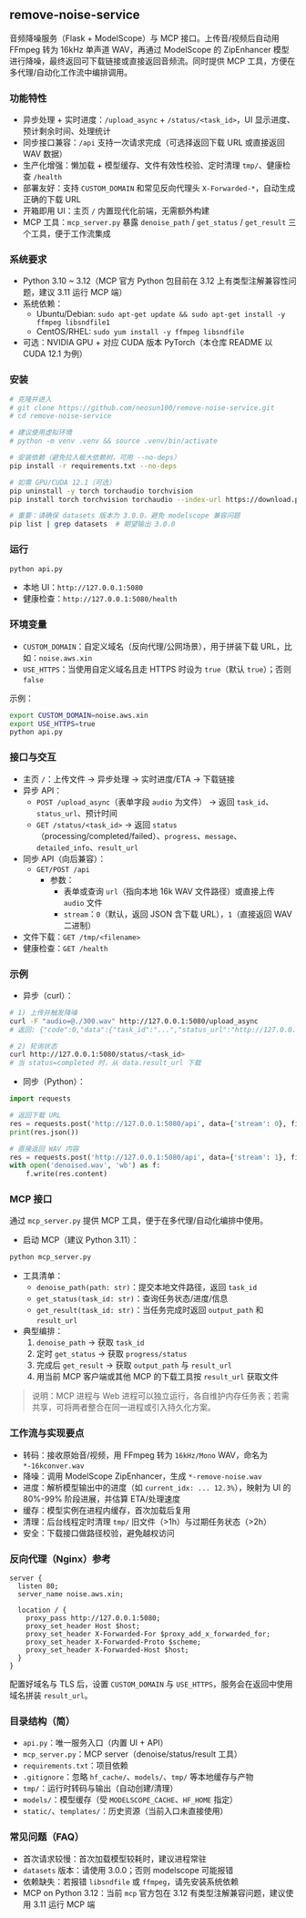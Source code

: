 ## remove-noise-service

音频降噪服务（Flask + ModelScope）与 MCP 接口。上传音/视频后自动用 FFmpeg 转为 16kHz 单声道 WAV，再通过 ModelScope 的 ZipEnhancer 模型进行降噪，最终返回可下载链接或直接返回音频流。同时提供 MCP 工具，方便在多代理/自动化工作流中编排调用。

### 功能特性
- 异步处理 + 实时进度：`/upload_async` + `/status/<task_id>`，UI 显示进度、预计剩余时间、处理统计
- 同步接口兼容：`/api` 支持一次请求完成（可选择返回下载 URL 或直接返回 WAV 数据）
- 生产化增强：懒加载 + 模型缓存、文件有效性校验、定时清理 `tmp/`、健康检查 `/health`
- 部署友好：支持 `CUSTOM_DOMAIN` 和常见反向代理头 `X-Forwarded-*`，自动生成正确的下载 URL
- 开箱即用 UI：主页 `/` 内置现代化前端，无需额外构建
- MCP 工具：`mcp_server.py` 暴露 `denoise_path` / `get_status` / `get_result` 三个工具，便于工作流集成

### 系统要求
- Python 3.10 ~ 3.12（MCP 官方 Python 包目前在 3.12 上有类型注解兼容性问题，建议 3.11 运行 MCP 端）
- 系统依赖：
  - Ubuntu/Debian: `sudo apt-get update && sudo apt-get install -y ffmpeg libsndfile1`
  - CentOS/RHEL: `sudo yum install -y ffmpeg libsndfile`
- 可选：NVIDIA GPU + 对应 CUDA 版本 PyTorch（本仓库 README 以 CUDA 12.1 为例）

### 安装
```bash
# 克隆并进入
# git clone https://github.com/neosun100/remove-noise-service.git
# cd remove-noise-service

# 建议使用虚拟环境
# python -m venv .venv && source .venv/bin/activate

# 安装依赖（避免拉入极大依赖树，可用 --no-deps）
pip install -r requirements.txt --no-deps

# 如需 GPU/CUDA 12.1（可选）
pip uninstall -y torch torchaudio torchvision
pip install torch torchvision torchaudio --index-url https://download.pytorch.org/whl/cu121

# 重要：请确保 datasets 版本为 3.0.0，避免 modelscope 兼容问题
pip list | grep datasets  # 期望输出 3.0.0
```

### 运行
```bash
python api.py
```
- 本地 UI：`http://127.0.0.1:5080`
- 健康检查：`http://127.0.0.1:5080/health`

### 环境变量
- `CUSTOM_DOMAIN`：自定义域名（反向代理/公网场景），用于拼装下载 URL，比如：`noise.aws.xin`
- `USE_HTTPS`：当使用自定义域名且走 HTTPS 时设为 `true`（默认 `true`）；否则 `false`

示例：
```bash
export CUSTOM_DOMAIN=noise.aws.xin
export USE_HTTPS=true
python api.py
```

### 接口与交互
- 主页 `/`：上传文件 → 异步处理 → 实时进度/ETA → 下载链接
- 异步 API：
  - `POST /upload_async`（表单字段 `audio` 为文件） → 返回 `task_id`、`status_url`、预计时间
  - `GET /status/<task_id>` → 返回 `status`（processing/completed/failed）、`progress`、`message`、`detailed_info`、`result_url`
- 同步 API（向后兼容）：
  - `GET/POST /api`
    - 参数：
      - 表单或查询 `url`（指向本地 16k WAV 文件路径）或直接上传 `audio` 文件
      - `stream`：`0`（默认，返回 JSON 含下载 URL），`1`（直接返回 WAV 二进制）
- 文件下载：`GET /tmp/<filename>`
- 健康检查：`GET /health`

### 示例
- 异步（curl）：
```bash
# 1) 上传并触发降噪
curl -F "audio=@./300.wav" http://127.0.0.1:5080/upload_async
# 返回: {"code":0,"data":{"task_id":"...","status_url":"http://127.0.0.1:5080/status/<task_id>"}}

# 2) 轮询状态
curl http://127.0.0.1:5080/status/<task_id>
# 当 status=completed 时，从 data.result_url 下载
```

- 同步（Python）：
```python
import requests

# 返回下载 URL
res = requests.post('http://127.0.0.1:5080/api', data={'stream': 0}, files={'audio': open('./300.wav', 'rb')})
print(res.json())

# 直接返回 WAV 内容
res = requests.post('http://127.0.0.1:5080/api', data={'stream': 1}, files={'audio': open('./300.wav', 'rb')})
with open('denoised.wav', 'wb') as f:
    f.write(res.content)
```

### MCP 接口
通过 `mcp_server.py` 提供 MCP 工具，便于在多代理/自动化编排中使用。

- 启动 MCP（建议 Python 3.11）：
```bash
python mcp_server.py
```
- 工具清单：
  - `denoise_path(path: str)`：提交本地文件路径，返回 `task_id`
  - `get_status(task_id: str)`：查询任务状态/进度/信息
  - `get_result(task_id: str)`：当任务完成时返回 `output_path` 和 `result_url`
- 典型编排：
  1) `denoise_path` → 获取 `task_id`
  2) 定时 `get_status` → 获取 `progress/status`
  3) 完成后 `get_result` → 获取 `output_path` 与 `result_url`
  4) 用当前 MCP 客户端或其他 MCP 的下载工具按 `result_url` 获取文件

> 说明：MCP 进程与 Web 进程可以独立运行，各自维护内存任务表；若需共享，可将两者整合在同一进程或引入持久化方案。

### 工作流与实现要点
- 转码：接收原始音/视频，用 FFmpeg 转为 `16kHz/Mono` WAV，命名为 `*-16kconver.wav`
- 降噪：调用 ModelScope ZipEnhancer，生成 `*-remove-noise.wav`
- 进度：解析模型输出中的进度（如 `current_idx: ... 12.3%`），映射为 UI 的 80%-99% 阶段进展，并估算 ETA/处理速度
- 缓存：模型实例在进程内缓存，首次加载后复用
- 清理：后台线程定时清理 `tmp/` 旧文件（>1h）与过期任务状态（>2h）
- 安全：下载接口做路径校验，避免越权访问

### 反向代理（Nginx）参考
```nginx
server {
  listen 80;
  server_name noise.aws.xin;

  location / {
    proxy_pass http://127.0.0.1:5080;
    proxy_set_header Host $host;
    proxy_set_header X-Forwarded-For $proxy_add_x_forwarded_for;
    proxy_set_header X-Forwarded-Proto $scheme;
    proxy_set_header X-Forwarded-Host $host;
  }
}
```
配置好域名与 TLS 后，设置 `CUSTOM_DOMAIN` 与 `USE_HTTPS`，服务会在返回中使用域名拼装 `result_url`。

### 目录结构（简）
- `api.py`：唯一服务入口（内置 UI + API）
- `mcp_server.py`：MCP server（denoise/status/result 工具）
- `requirements.txt`：项目依赖
- `.gitignore`：忽略 `hf_cache/`、`models/`、`tmp/` 等本地缓存与产物
- `tmp/`：运行时转码与输出（自动创建/清理）
- `models/`：模型缓存（受 `MODELSCOPE_CACHE`、`HF_HOME` 指定）
- `static/`、`templates/`：历史资源（当前入口未直接使用）

### 常见问题（FAQ）
- 首次请求较慢：首次加载模型较耗时，建议进程常驻
- `datasets` 版本：请使用 3.0.0；否则 modelscope 可能报错
- 依赖缺失：若报错 `libsndfile` 或 `ffmpeg`，请先安装系统依赖
- MCP on Python 3.12：当前 `mcp` 官方包在 3.12 有类型注解兼容问题，建议使用 3.11 运行 MCP 端
